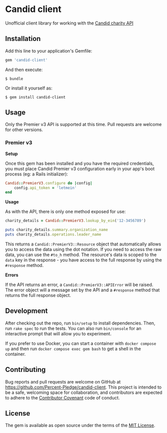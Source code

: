 # Candid client

Unofficial client library for working with the [Candid charity API](https://developer.candid.org)

## Installation

Add this line to your application's Gemfile:

```ruby
gem 'candid-client'
```

And then execute:

    $ bundle

Or install it yourself as:

    $ gem install candid-client

## Usage

Only the Premier v3 API is supported at this time. Pull requests are welcome for other versions.

### Premier v3

**Setup**

Once this gem has been installed and you have the required credentials, you must place Candid Premier v3 configuration early in your app's boot process (eg: a Rails initializer):

```ruby
Candid::PremierV3.configure do |config|
    config.api_token = 'letmein'
end
```

**Usage**

As with the API, there is only one method exposed for use:

```ruby
charity_details = Candid::PremierV3.lookup_by_ein('12-3456789')

puts charity_details.summary.organization_name
puts charity_details.operations.leader_name
```

This returns a `Candid::PremierV3::Resource` object that automatically allows you to access the data using the dot notation. If you need to access the raw data, you can use the `#to_h` method. The resource's data is scoped to the `data` key in the response - you have access to the full response by using the `#response` method.

**Errors**

If the API returns an error, a `Candid::PremierV3::APIError` will be raised. The error object will a message set by the API and a `#response` method that returns the full response object.

## Development

After checking out the repo, run `bin/setup` to install dependencies. Then, run `rake spec` to run the tests. You can also run `bin/console` for an interactive prompt that will allow you to experiment.

If you prefer to use Docker, you can start a container with `docker compose up` and then run `docker compose exec gem bash` to get a shell in the container.

## Contributing

Bug reports and pull requests are welcome on GitHub at https://github.com/Percent-Pledge/candid-client. This project is intended to be a safe, welcoming space for collaboration, and contributors are expected to adhere to the [Contributor Covenant](http://contributor-covenant.org) code of conduct.

## License

The gem is available as open source under the terms of the [MIT License](https://opensource.org/licenses/MIT).

